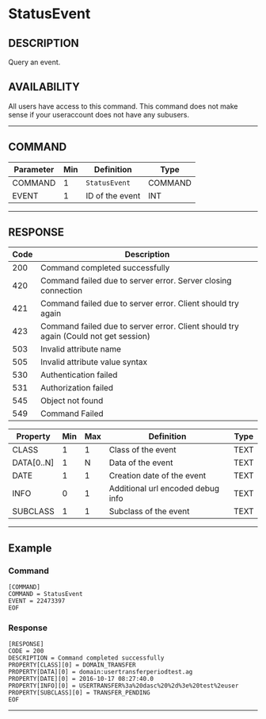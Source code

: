 # StatusEvent

## DESCRIPTION
Query an event.

## AVAILABILITY
All users have access to this command. This command does not make sense if your useraccount does not have any subusers.

----
## COMMAND

Parameter | Min | Definition | Type
---- | ---- | ---- | ----
COMMAND | 1 | `StatusEvent` | COMMAND
EVENT | 1 | ID of the event | INT

----
## RESPONSE

Code | Description
---- | ----
200 | Command completed successfully
420 | Command failed due to server error. Server closing connection
421	| Command failed due to server error. Client should try again
423 | Command failed due to server error. Client should try again (Could not get session)
503 | Invalid attribute name
505 | Invalid attribute value syntax
530	| Authentication failed
531 | Authorization failed
545	| Object not found
549 | Command Failed

Property | Min | Max | Definition | Type
---- | ---- | ---- | ---- | ----
CLASS | 1 | 1 | Class of the event | TEXT
DATA[0..N] | 1 | N | Data of the event | TEXT
DATE | 1 | 1 | Creation date of the event | TEXT
INFO | 0 | 1 | Additional url encoded debug info | TEXT
SUBCLASS | 1 | 1 | Subclass of the event | TEXT

----
## Example

### Command

```
[COMMAND]
COMMAND = StatusEvent
EVENT = 22473397
EOF
```
### Response

```
[RESPONSE]
CODE = 200
DESCRIPTION = Command completed successfully
PROPERTY[CLASS][0] = DOMAIN_TRANSFER
PROPERTY[DATA][0] = domain:usertransferperiodtest.ag
PROPERTY[DATE][0] = 2016-10-17 08:27:40.0
PROPERTY[INFO][0] = USERTRANSFER%3a%20dasc%20%2d%3e%20test%2euser
PROPERTY[SUBCLASS][0] = TRANSFER_PENDING
EOF
```

----
